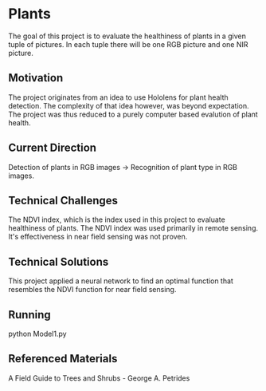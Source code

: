 # Plants

The goal of this project is to evaluate the healthiness of plants in a given tuple of pictures. In each tuple there will be one RGB picture and one NIR picture.

## Motivation

The project originates from an idea to use Hololens for plant health detection. The complexity of that idea however, was beyond expectation. The project was thus reduced to a purely computer based evalution of plant health.

## Current Direction 

Detection of plants in RGB images -> Recognition of plant type in RGB images. 

## Technical Challenges

The NDVI index, which is the index used in this project to evaluate healthiness of plants. The NDVI index was used primarily in remote sensing. It's effectiveness in near field sensing was not proven. 

## Technical Solutions

This project applied a neural network to find an optimal function that resembles the NDVI function for near field sensing. 

## Running

python Model1.py

## Referenced Materials

A Field Guide to Trees and Shrubs - George A. Petrides
